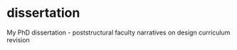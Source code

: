 dissertation
============

My PhD dissertation - poststructural faculty narratives on design curriculum revision

